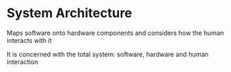 # System Architecture
Maps software onto hardware components and considers how the human interacts with it

It is concerned with the total system: software, hardware and human interaction
